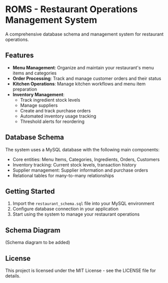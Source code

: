 # ROMS - Restaurant Operations Management System

A comprehensive database schema and management system for restaurant operations.

## Features

- **Menu Management**: Organize and maintain your restaurant's menu items and categories
- **Order Processing**: Track and manage customer orders and their status
- **Kitchen Operations**: Manage kitchen workflows and menu item preparation
- **Inventory Management**: 
  - Track ingredient stock levels
  - Manage suppliers
  - Create and track purchase orders
  - Automated inventory usage tracking
  - Threshold alerts for reordering

## Database Schema

The system uses a MySQL database with the following main components:

- Core entities: Menu Items, Categories, Ingredients, Orders, Customers
- Inventory tracking: Current stock levels, transaction history
- Supplier management: Supplier information and purchase orders
- Relational tables for many-to-many relationships

## Getting Started

1. Import the `restaurant_schema.sql` file into your MySQL environment
2. Configure database connection in your application
3. Start using the system to manage your restaurant operations

## Schema Diagram

(Schema diagram to be added)

## License

This project is licensed under the MIT License - see the LICENSE file for details. 